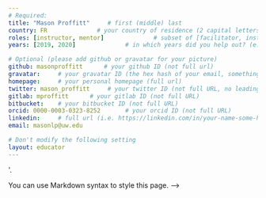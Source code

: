 ```yaml
---
# Required:
title: "Mason Proffitt"     # first (middle) last
country: FR              # your country of residence (2 capital letters, e.g. US, GB, DE)
roles: [instructor, mentor]              # subset of [facilitator, instructor, mentor], can stay empty ([])
years: [2019, 2020]              # in which years did you help out? (e.g. [2020, 2019])

# Optional (please add github or gravatar for your picture)
github: masonproffitt      # your github ID (not full url)
gravatar:     # your gravatar ID (the hex hash of your email, something like 123ef...123)
homepage:     # your personal homepage (full url)
twitter: mason_proffitt     # your twitter ID (not full URL, no leading '@')
gitlab: mproffitt      # your gitlab ID (not full URL)
bitbucket:    # your bitbucket ID (not full URL)
orcid: 0000-0003-0323-8252       # your orcid ID (not full URL)
linkedin:     # full url (i.e. https://linkedin.com/in/your-name-some-hex-code)
email: masonlp@uw.edu

# Don't modify the following setting
layout: educator
---
```


<!-- Optional: Write something about yourself below the '-->'.
You can use Markdown syntax to style this page.
-->
